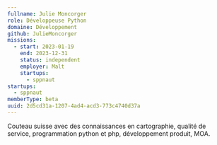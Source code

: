 ```yaml
---
fullname: Julie Moncorger
role: Développeuse Python
domaine: Développement
github: JulieMoncorger
missions:
  - start: 2023-01-19
    end: 2023-12-31
    status: independent
    employer: Malt
    startups:
      - sppnaut
startups:
  - sppnaut
memberType: beta
uuid: 2d5cd31a-1207-4ad4-acd3-773c4740d37a
---
```

Couteau suisse avec des connaissances en cartographie, qualité de service, programmation python et php, développement produit, MOA.